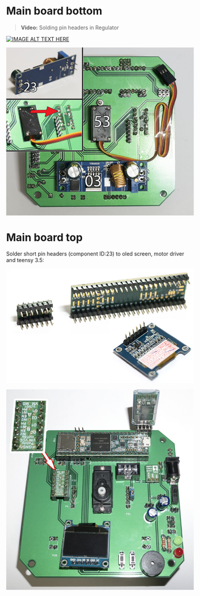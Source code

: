 # Main board bottom

> **Video:** Solding pin headers in Regulator

[![IMAGE ALT TEXT HERE](https://img.youtube.com/vi/kZGVo9eDCLo/0.jpg)](http://www.youtube.com/watch?v=kZGVo9eDCLo)

![alt text](https://github.com/snailstorming/anedubot/blob/master/Documentation/Images/B_MBoard_Bottom_2.jpg)

# Main board top

Solder short pin headers (component ID:23) to oled screen, motor driver and teensy 3.5:

![alt text](https://github.com/snailstorming/anedubot/blob/master/Documentation/Images/B_Components_headers.jpg)

![alt text](https://github.com/snailstorming/anedubot/blob/master/Documentation/Images/B_MBoard_Top.jpg)
